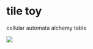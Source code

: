 <meta charset="utf-8"/>

# tile toy

cellular automata
alchemy table

![](https://dam-13749.kxcdn.com/wp-content/uploads/2017/07/Albrecht_Du%CC%88rer_-_Melencolia_I_detail.jpg)
